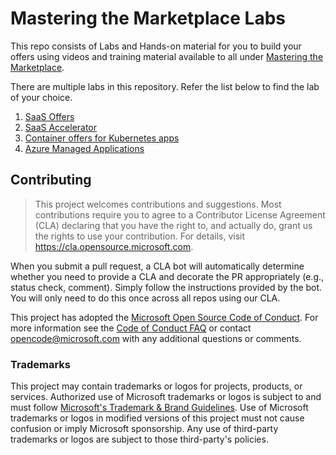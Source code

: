 <!-- https://github.com/MarkedDown/Buttons/blob/main/LICENSE -->

# Mastering the Marketplace Labs

This repo consists of Labs and Hands-on material for you to build your offers using videos and training material available to all under [Mastering the Marketplace](https://aka.ms/masteringthemarketplace).

There are multiple labs in this repository. Refer the list below to find the lab of your choice.

1. [SaaS Offers](./saas/README.md)
1. [SaaS Accelerator](./saas-accelerator/README.md)
1. [Container offers for Kubernetes apps](./container/index.md)
1. [Azure Managed Applications](./ama/README.md)

## Contributing

> This project welcomes contributions and suggestions.  Most contributions require you to agree to a
Contributor License Agreement (CLA) declaring that you have the right to, and actually do, grant us
the rights to use your contribution. For details, visit https://cla.opensource.microsoft.com.

When you submit a pull request, a CLA bot will automatically determine whether you need to provide
a CLA and decorate the PR appropriately (e.g., status check, comment). Simply follow the instructions
provided by the bot. You will only need to do this once across all repos using our CLA.

This project has adopted the [Microsoft Open Source Code of Conduct](https://opensource.microsoft.com/codeofconduct/).
For more information see the [Code of Conduct FAQ](https://opensource.microsoft.com/codeofconduct/faq/) or
contact [opencode@microsoft.com](mailto:opencode@microsoft.com) with any additional questions or comments.

### Trademarks

This project may contain trademarks or logos for projects, products, or services. Authorized use of Microsoft 
trademarks or logos is subject to and must follow 
[Microsoft's Trademark & Brand Guidelines](https://www.microsoft.com/en-us/legal/intellectualproperty/trademarks/usage/general).
Use of Microsoft trademarks or logos in modified versions of this project must not cause confusion or imply Microsoft sponsorship.
Any use of third-party trademarks or logos are subject to those third-party's policies.


